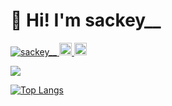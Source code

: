 # 👋 Hi! I'm sackey__

<p align="left"> 
  <a href="https://github.com/sackey-g/sackey__/">
    <img src="https://komarev.com/ghpvc/?username=sackey-g" alt="sackey__" />
  </a>
  <a href="http://twitter.com/yutkat">
    <img height="20" src="https://img.shields.io/twitter/follow/sackey__?label=Twitter&logo=twitter&style=flat" />
  </a>
  <a href="https://github.com/yutkat">
    <img height="20" src="https://img.shields.io/github/followers/sackey-g?label=follow&logo=github&style=flat" />
  </a>
</p>

![](https://github-profile-summary-cards.vercel.app/api/cards/profile-details?username=sackey-g&theme=nord_bright) 

[![Top Langs](https://github-readme-stats.vercel.app/api/top-langs/?username=sackey-g&layout=compact)](https://github.com/anuraghazra/github-readme-stats)
